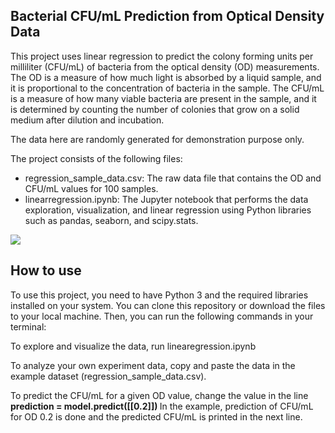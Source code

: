 ## Bacterial CFU/mL Prediction from Optical Density Data

This project uses linear regression to predict the colony forming units per milliliter (CFU/mL) of bacteria from the optical density (OD) measurements. The OD is a measure of how much light is absorbed by a liquid sample, and it is proportional to the concentration of bacteria in the sample. The CFU/mL is a measure of how many viable bacteria are present in the sample, and it is determined by counting the number of colonies that grow on a solid medium after dilution and incubation.

The data here are randomly generated for demonstration purpose only. 

The project consists of the following files:

* regression_sample_data.csv: The raw data file that contains the OD and CFU/mL values for 100 samples.
* linearregression.ipynb: The Jupyter notebook that performs the data exploration, visualization, and linear regression using Python libraries such as pandas, seaborn, and scipy.stats.

<img src = "https://raw.githubusercontent.com/sulovek/BacteriaCFUprediction/main/plot.png">

## How to use

To use this project, you need to have Python 3 and the required libraries installed on your system. You can clone this repository or download the files to your local machine. Then, you can run the following commands in your terminal:

To explore and visualize the data, run linearegression.ipynb

To analyze your own experiment data, copy and paste the data in the example dataset (regression_sample_data.csv). 

To predict the CFU/mL for a given OD value, change the value in the line <b> prediction = model.predict([[0.2]]) </b> In the example, prediction of CFU/mL for OD 0.2 is done and the predicted CFU/mL is printed in the next line. 